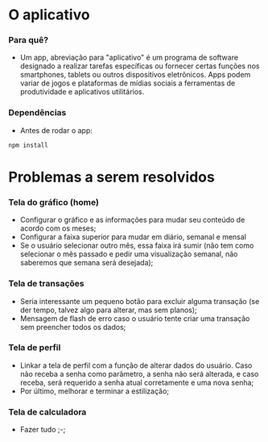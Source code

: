 # O aplicativo

### Para quê?

- Um app, abreviação para "aplicativo" é um programa de software designado a realizar tarefas específicas ou fornecer certas funções nos smartphones, tablets ou outros dispositivos eletrônicos. Apps podem variar de jogos e plataformas de mídias sociais a ferramentas de produtividade e aplicativos utilitários.

### Dependências

- Antes de rodar o app:

```shell
npm install
```

# Problemas a serem resolvidos
### Tela do gráfico (home)
- Configurar o gráfico e as informações para mudar seu conteúdo de acordo com os meses;
- Configurar a faixa superior para mudar em diário, semanal e mensal
- Se o usuário selecionar outro mês, essa faixa irá sumir (não tem como selecionar o mês passado e pedir uma visualização semanal, não saberemos que semana será desejada);

### Tela de transações
- Seria interessante um pequeno botão para excluir alguma transação (se der tempo, talvez algo para alterar, mas sem planos);
- Mensagem de flash de erro caso o usuário tente criar uma transação sem preencher todos os dados;

### Tela de perfil
- Linkar a tela de perfil com a função de alterar dados do usuário. Caso não receba a senha como parâmetro, a senha não será alterada, e caso receba, será requerido a senha atual corretamente e uma nova senha;
- Por último, melhorar e terminar a estilização;

### Tela de calculadora
- Fazer tudo ;-;
